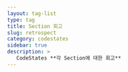 ```yaml
---
layout: tag-list
type: tag
title: Section 회고
slug: retrospect
category: codestates
sidebar: true
description: >
   CodeStates **각 Section에 대한 회고**
---
```

